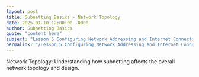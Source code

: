 ```yaml
---
layout: post
title: Subnetting Basics - Network Topology
date: 2025-01-10 12:00:00 -0000
author: Subnetting Basics
quote: "content here"
subject: "Lesson 5 Configuring Network Addressing and Internet Connections"
permalink: "/Lesson 5 Configuring Network Addressing and Internet Connections/Subnetting Basics/Subnetting Basics - Network Topology"
---
```


Network Topology: Understanding how subnetting affects the overall network topology and design.
